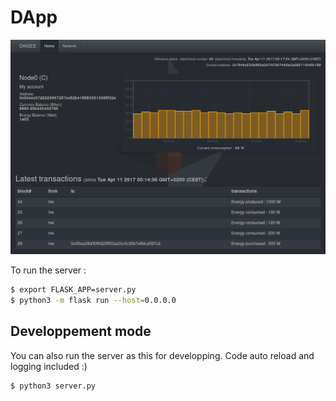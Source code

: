 # DApp

![DzApp screenshot](../images/DApp.png)  

To run the server :

```bash
$ export FLASK_APP=server.py
$ python3 -m flask run --host=0.0.0.0
```


## Developpement mode

You can also run the server as this for developping. Code auto reload and logging included :)

```bash
$ python3 server.py
```


